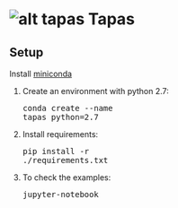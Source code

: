 # ![alt tapas](https://raw.githubusercontent.com/chrisPiemonte/tapas/master/doc/img/tapas.png "tapas") Tapas

## Setup

Install [miniconda](http://conda.pydata.org/miniconda.html)

1. Create an environment with python 2.7:<pre>conda create --name tapas python=2.7</pre>

2. Install requirements:<pre>pip install -r ./requirements.txt</pre>

3. To check the examples:<pre>jupyter-notebook </pre>
